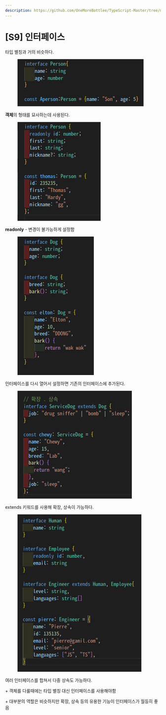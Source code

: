 ```yaml
---
description: https://github.com/OneMoreBottlee/TypeScript-Master/tree/main/S9
---
```


# \[S9] 인터페이스

타입 별칭과 거의 비슷하다.

<figure><img src="../../../.gitbook/assets/image (63).png" alt=""><figcaption></figcaption></figure>

**객체**의 형태를 묘사하는데 사용된다.

<figure><img src="../../../.gitbook/assets/image (10).png" alt=""><figcaption></figcaption></figure>

**readonly** - 변경이 불가능하게 설정함

<figure><img src="../../../.gitbook/assets/image (124).png" alt=""><figcaption></figcaption></figure>

인터페이스를 다시 열어서 설정하면 기존의 인터페이스에 추가된다.

<figure><img src="../../../.gitbook/assets/image (40).png" alt=""><figcaption></figcaption></figure>

extends 키워드를 사용해 확장, 상속이 가능하다.

<figure><img src="../../../.gitbook/assets/image (38).png" alt=""><figcaption></figcaption></figure>

여러 인터페이스를 합쳐서 다중 상속도 가능하다.



\+ 객체를 다룰때에는 타입 별칭 대신 인터페이스를 사용해야함

\+ 대부분의 역할은 비슷하지만 확장, 상속 등의 유용한 기능이 인터페이스가 월등히 좋음
